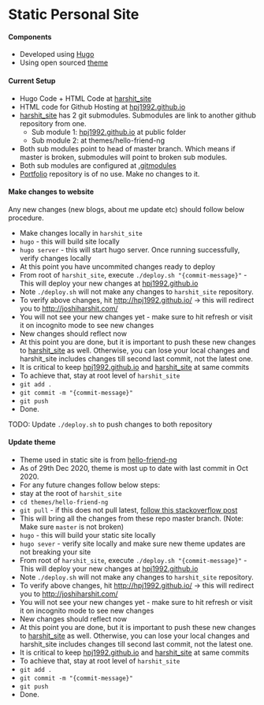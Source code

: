 # Static Personal Site

#### Components
- Developed using [Hugo](https://gohugo.io/)
- Using open sourced [theme](https://github.com/rhazdon/hugo-theme-hello-friend-ng)

#### Current Setup
- Hugo Code + HTML Code at [harshit_site](https://github.com/hpj1992/harshit_site)
- HTML code for Github Hosting at [hpj1992.github.io](https://github.com/hpj1992/hpj1992.github.io)
- [harshit_site](https://github.com/hpj1992/harshit_site) has 2 git submodules. Submodules are link to another github repository from one. 
  - Sub module 1: [hpj1992.github.io](https://github.com/hpj1992/hpj1992.github.io) at public folder
  - Sub module 2: [](https://github.com/rhazdon/hugo-theme-hello-friend-ng) at themes/hello-friend-ng
- Both sub modules point to head of master branch. Which means if master is broken, submodules will point to broken sub modules.
- Both sub modules are configured at [.gitmodules](https://github.com/hpj1992/harshit_site/blob/master/.gitmodules)
- [Portfolio](https://github.com/hpj1992/Portfolio) repository is of no use. Make no changes to it.

#### Make changes to website
Any new changes (new blogs, about me update etc) should follow below procedure.
- Make changes locally in `harshit_site` 
- `hugo` - this will build site locally
- `hugo server` - this will start hugo server. Once running successfully, verify changes locally
- At this point you have uncommited changes ready to deploy
- From root of `harshit_site`, execute `./deploy.sh "{commit-message}"`  - This will deploy your new changes at [hpj1992.github.io](https://github.com/hpj1992/hpj1992.github.io)
- Note `./deploy.sh` will not make any changes to `harshit_site` repository.
- To verify above changes, hit http://hpj1992.github.io/ -> this will redirect you to http://joshiharshit.com/ 
- You will not see your new changes yet - make sure to hit refresh or visit it on incognito mode to see new changes
- New changes should reflect now
- At this point you are done, but it is important to push these new changes to [harshit_site](https://github.com/hpj1992/harshit_site) as well. Otherwise, you can lose your local changes and harshit_site includes changes till second last commit, not the latest one.
- It is critical to keep [hpj1992.github.io](https://github.com/hpj1992/hpj1992.github.io) and [harshit_site](https://github.com/hpj1992/harshit_site) at same commits
- To achieve that, stay at root level of `harshit_site`
- `git add .` 
- `git commit -m "{commit-message}"`
- `git push` 
- Done.

TODO: Update `./deploy.sh` to push changes to both repository

#### Update theme
- Theme used in static site is from [hello-friend-ng](https://github.com/rhazdon/hugo-theme-hello-friend-ng)
- As of 29th Dec 2020, theme is most up to date with last commit in Oct 2020.
- For any future changes follow below steps:
- stay at the root of `harshit_site` 
- `cd themes/hello-friend-ng`
- `git pull` - if this does not pull latest, [follow this stackoverflow post](https://stackoverflow.com/questions/5828324/update-git-submodule-to-latest-commit-on-origin)
- This will bring all the changes from these repo master branch. (Note: Make sure `master` is not broken)
- `hugo` - this will build your static site locally
- `hugo sever` - verify site locally and make sure new theme updates are not breaking your site
- From root of `harshit_site`, execute `./deploy.sh "{commit-message}"`  - This will deploy your new changes at [hpj1992.github.io](https://github.com/hpj1992/hpj1992.github.io)
- Note `./deploy.sh` will not make any changes to `harshit_site` repository.
- To verify above changes, hit http://hpj1992.github.io/ -> this will redirect you to http://joshiharshit.com/ 
- You will not see your new changes yet - make sure to hit refresh or visit it on incognito mode to see new changes
- New changes should reflect now
- At this point you are done, but it is important to push these new changes to [harshit_site](https://github.com/hpj1992/harshit_site) as well. Otherwise, you can lose your local changes and harshit_site includes changes till second last commit, not the latest one.
- It is critical to keep [hpj1992.github.io](https://github.com/hpj1992/hpj1992.github.io) and [harshit_site](https://github.com/hpj1992/harshit_site) at same commits
- To achieve that, stay at root level of `harshit_site`
- `git add .` 
- `git commit -m "{commit-message}"`
- `git push` 
- Done.